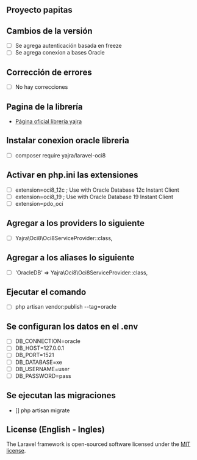 ## Proyecto papitas

## Cambios de la versión

- [ ] Se agrega autenticación basada en freeze
- [ ] Se agrega conexion a bases Oracle

## Corrección de errores
- [ ] No hay correcciones

## Pagina de la librería

- [Página oficial librería yajra](https://github.com/yajra/laravel-oci8)

## Instalar conexion oracle libreria
- [ ] composer require yajra/laravel-oci8

## Activar en php.ini las extensiones
- [ ] extension=oci8_12c  ; Use with Oracle Database 12c Instant Client
- [ ] extension=oci8_19  ; Use with Oracle Database 19 Instant Client
- [ ] extension=pdo_oci

## Agregar a los providers lo siguiente
- [ ] Yajra\Oci8\Oci8ServiceProvider::class,

## Agregar a los aliases lo siguiente
- [ ] 'OracleDB' => Yajra\Oci8\Oci8ServiceProvider::class,

## Ejecutar el comando
- [ ] php artisan vendor:publish --tag=oracle

## Se configuran los datos en el .env
- [ ] DB_CONNECTION=oracle
- [ ] DB_HOST=127.0.0.1
- [ ] DB_PORT=1521
- [ ] DB_DATABASE=xe
- [ ] DB_USERNAME=user
- [ ] DB_PASSWORD=pass

## Se ejecutan las migraciones
- [] php artisan migrate

## License (English - Ingles)

The Laravel framework is open-sourced software licensed under the [MIT license](https://opensource.org/licenses/MIT).
